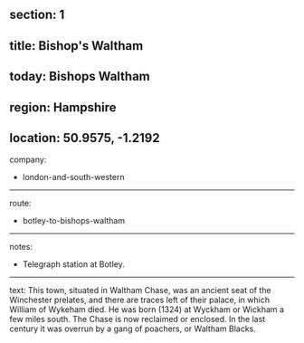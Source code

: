 ﻿section: 1
----
title: Bishop's Waltham
----
today: Bishops Waltham
----
region: Hampshire
----
location: 50.9575, -1.2192
----
company:
- london-and-south-western
----
route:
- botley-to-bishops-waltham
----
notes:
- Telegraph station at Botley.
----
text: This town, situated in Waltham Chase, was an ancient seat of the Winchester prelates, and there are traces left of their palace, in which William of Wykeham died. He was born (1324) at Wyckham or Wickham a few miles south. The Chase is now reclaimed or enclosed. In the last century it was overrun by a gang of poachers, or Waltham Blacks.
